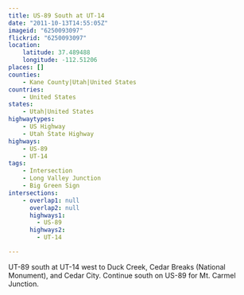 ```yaml
---
title: US-89 South at UT-14
date: "2011-10-13T14:55:05Z"
imageid: "6250093097"
flickrid: "6250093097"
location:
    latitude: 37.489488
    longitude: -112.51206
places: []
counties:
    - Kane County|Utah|United States
countries:
    - United States
states:
    - Utah|United States
highwaytypes:
    - US Highway
    - Utah State Highway
highways:
    - US-89
    - UT-14
tags:
    - Intersection
    - Long Valley Junction
    - Big Green Sign
intersections:
    - overlap1: null
      overlap2: null
      highways1:
        - US-89
      highways2:
        - UT-14

---
```

UT-89 south at UT-14 west to Duck Creek, Cedar Breaks (National Monument), and Cedar City.  Continue south on US-89 for Mt. Carmel Junction.